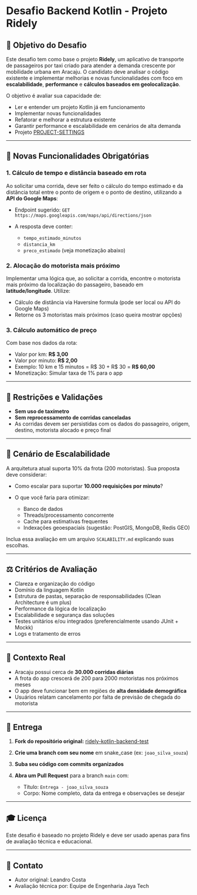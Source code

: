 # Desafio Backend Kotlin - Projeto Ridely

## 🌟 Objetivo do Desafio

Este desafio tem como base o projeto **Ridely**, um aplicativo de transporte de passageiros por taxi criado para atender a demanda crescente por mobilidade urbana em Aracaju. O candidato deve analisar o código existente e implementar melhorias e novas funcionalidades com foco em **escalabilidade**, **performance** e **cálculos baseados em geolocalização**.

O objetivo é avaliar sua capacidade de:

* Ler e entender um projeto Kotlin já em funcionamento
* Implementar novas funcionalidades
* Refatorar e melhorar a estrutura existente
* Garantir performance e escalabilidade em cenários de alta demanda
* Projeto [PROJECT-SETTINGS](PROJECT-SETTINGS.md)

---

## 🚀 Novas Funcionalidades Obrigatórias

### 1. Cálculo de tempo e distância baseado em rota

Ao solicitar uma corrida, deve ser feito o cálculo do tempo estimado e da distância total entre o ponto de origem e o ponto de destino, utilizando a **API do Google Maps**:

* Endpoint sugerido: `GET https://maps.googleapis.com/maps/api/directions/json`
* A resposta deve conter:

  * `tempo_estimado_minutos`
  * `distancia_km`
  * `preco_estimado` (veja monetização abaixo)

### 2. Alocação do motorista mais próximo

Implementar uma lógica que, ao solicitar a corrida, encontre o motorista mais próximo da localização do passageiro, baseado em **latitude/longitude**. Utilize:

* Cálculo de distância via Haversine formula (pode ser local ou API do Google Maps)
* Retorne os 3 motoristas mais próximos (caso queira mostrar opções)

### 3. Cálculo automático de preço

Com base nos dados da rota:

* Valor por km: **R\$ 3,00**
* Valor por minuto: **R\$ 2,00**
* Exemplo: 10 km e 15 minutos = R\$ 30 + R\$ 30 = **R\$ 60,00**
* Monetização: Simular taxa de 1% para o app

---

## 🚫 Restrições e Validações

* **Sem uso de taxímetro**
* **Sem reprocessamento de corridas canceladas**
* As corridas devem ser persistidas com os dados do passageiro, origem, destino, motorista alocado e preço final

---

## 🧰 Cenário de Escalabilidade

A arquitetura atual suporta 10% da frota (200 motoristas). Sua proposta deve considerar:

* Como escalar para suportar **10.000 requisições por minuto**?
* O que você faria para otimizar:

  * Banco de dados
  * Threads/processamento concorrente
  * Cache para estimativas frequentes
  * Indexações geoespaciais (sugestão: PostGIS, MongoDB, Redis GEO)

Inclua essa avaliação em um arquivo `SCALABILITY.md` explicando suas escolhas.

---

## ⚖️ Critérios de Avaliação

* Clareza e organização do código
* Domínio da linguagem Kotlin
* Estrutura de pastas, separação de responsabilidades (Clean Architecture é um plus)
* Performance da lógica de localização
* Escalabilidade e segurança das soluções
* Testes unitários e/ou integrados (preferencialmente usando JUnit + Mockk)
* Logs e tratamento de erros

---

## 🏢 Contexto Real

* Aracaju possui cerca de **30.000 corridas diárias**
* A frota do app crescerá de 200 para 2000 motoristas nos próximos meses
* O app deve funcionar bem em regiões de **alta densidade demográfica**
* Usuários relatam cancelamento por falta de previsão de chegada do motorista

---

## 📆 Entrega

1. **Fork do repositório original:** [ridely-kotlin-backend-test](https://github.com/jaya/ridely-kotlin-backend-test)
2. **Crie uma branch com seu nome** em snake\_case (ex: `joao_silva_souza`)
3. **Suba seu código com commits organizados**
4. **Abra um Pull Request** para a branch `main` com:

   * Título: `Entrega - joao_silva_souza`
   * Corpo: Nome completo, data da entrega e observações se desejar

---

## 🎓 Licença

Este desafio é baseado no projeto Ridely e deve ser usado apenas para fins de avaliação técnica e educacional.

---

## 📢 Contato

* Autor original: Leandro Costa
* Avaliação técnica por: Equipe de Engenharia Jaya Tech
